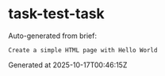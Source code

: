# task-test-task

Auto-generated from brief:

```
Create a simple HTML page with Hello World
```

Generated at 2025-10-17T00:46:15Z
